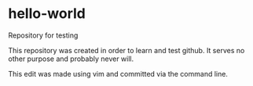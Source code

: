 # hello-world
Repository for testing

This repository was created in order to learn and test github. It serves no other purpose and probably never will.

This edit was made using vim and committed via the command line.
